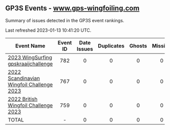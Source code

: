 ## GP3S Events - www.gps-wingfoiling.com

Summary of issues detected in the GP3S event rankings.

Last refreshed 2023-01-13 10:41:20 UTC.

| Event Name | Event ID | Date Issues | Duplicates | Ghosts | Missing | Incorrect | Actions |
| ---------- | :------: | :---------: | :--------: | :----: | :-----: | :-------: | :-----: |
| [2023 WingSurfing gpskraaijchallenge](782.md) | 782 | 0 | 0 | 0 | 0 | 0 | 0 |
| [2022 Scandinavian Wingfoil Challenge 2023](767.md) | 767 | 0 | 0 | 0 | 0 | 0 | 0 |
| [2022 British Wingfoil Challenge 2023](759.md) | 759 | 0 | 0 | 0 | 0 | 0 | 0 |
| TOTAL | - | 0 | 0 | 0 | 0 | 0 | 0 |
